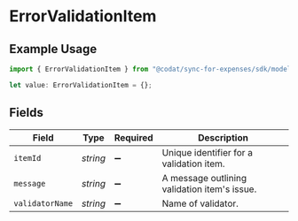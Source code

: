 # ErrorValidationItem

## Example Usage

```typescript
import { ErrorValidationItem } from "@codat/sync-for-expenses/sdk/models/shared";

let value: ErrorValidationItem = {};
```

## Fields

| Field                                        | Type                                         | Required                                     | Description                                  |
| -------------------------------------------- | -------------------------------------------- | -------------------------------------------- | -------------------------------------------- |
| `itemId`                                     | *string*                                     | :heavy_minus_sign:                           | Unique identifier for a validation item.     |
| `message`                                    | *string*                                     | :heavy_minus_sign:                           | A message outlining validation item's issue. |
| `validatorName`                              | *string*                                     | :heavy_minus_sign:                           | Name of validator.                           |